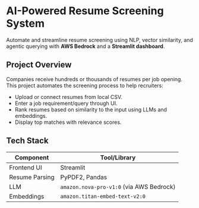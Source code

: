 #  AI-Powered Resume Screening System

Automate and streamline resume screening using NLP, vector similarity, and agentic querying with **AWS Bedrock** and a  **Streamlit dashboard**.


## Project Overview

Companies receive hundreds or thousands of resumes per job opening. This project automates the screening process to help recruiters:

- Upload or connect resumes from local CSV.
- Enter a job requirement/query through  UI.
- Rank resumes based on similarity to the input using LLMs and embeddings.
- Display top matches with relevance scores.


## Tech Stack

| Component         | Tool/Library                         |
|------------------|--------------------------------------|
| Frontend UI      | Streamlit                            |
| Resume Parsing   | PyPDF2, Pandas                       |
| LLM              | `amazon.nova-pro-v1:0` (via AWS Bedrock) |
| Embeddings       | `amazon.titan-embed-text-v2:0`       |
